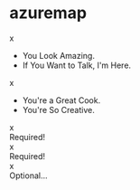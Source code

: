 # azuremap
<div class="C1R4"><div class="rbtn">x</div>
<div class="decoration"><ul>
<li>You Look Amazing.</li>
<li>If You Want to Talk, I'm Here.</li>
</ul>
</div>
<div class="rbtn">x</div>
<div class="decoration"><ul>
<li>You're a Great Cook.</li>
<li>You're So Creative.</li>
</ul>
</div>
</div>

<div class="grid-container-2"><div class="rbtn">x</div>
<div>Required!</div>
<div class="rbtn">x</div>
<div>Required!</div>
<div class="rbtn">x</div>
<div>Optional...</div>
</div>